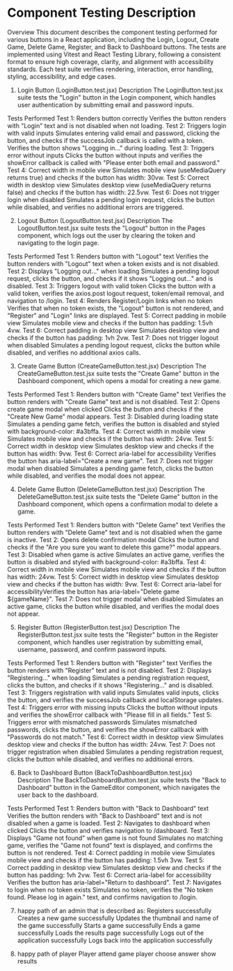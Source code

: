 # Component Testing Description

Overview
This document describes the component testing performed for various buttons in a React application, including the Login, Logout, Create Game, Delete Game, Register, and Back to Dashboard buttons. The tests are implemented using Vitest and React Testing Library, following a consistent format to ensure high coverage, clarity, and alignment with accessibility standards. Each test suite verifies rendering, interaction, error handling, styling, accessibility, and edge cases.


1. Login Button (LoginButton.test.jsx)
Description
The LoginButton.test.jsx suite tests the "Login" button in the Login component, which handles user authentication by submitting email and password inputs.

Tests Performed
Test 1: Renders button correctly
Verifies the button renders with "Login" text and is not disabled when not loading.
Test 2: Triggers login with valid inputs
Simulates entering valid email and password, clicking the button, and checks if the successJob callback is called with a token. Verifies the button shows "Logging in..." during loading.
Test 3: Triggers error without inputs
Clicks the button without inputs and verifies the showError callback is called with "Please enter both email and password."
Test 4: Correct width in mobile view
Simulates mobile view (useMediaQuery returns true) and checks if the button has width: 30vw.
Test 5: Correct width in desktop view
Simulates desktop view (useMediaQuery returns false) and checks if the button has width: 22.5vw.
Test 6: Does not trigger login when disabled
Simulates a pending login request, clicks the button while disabled, and verifies no additional errors are triggered.


2. Logout Button (LogoutButton.test.jsx)
Description
The LogoutButton.test.jsx suite tests the "Logout" button in the Pages component, which logs out the user by clearing the token and navigating to the login page.

Tests Performed
Test 1: Renders button with "Logout" text
Verifies the button renders with "Logout" text when a token exists and is not disabled.
Test 2: Displays "Logging out..." when loading
Simulates a pending logout request, clicks the button, and checks if it shows "Logging out..." and is disabled.
Test 3: Triggers logout with valid token
Clicks the button with a valid token, verifies the axios.post logout request, token/email removal, and navigation to /login.
Test 4: Renders Register/Login links when no token
Verifies that when no token exists, the "Logout" button is not rendered, and "Register" and "Login" links are displayed.
Test 5: Correct padding in mobile view
Simulates mobile view and checks if the button has padding: 1.5vh 4vw.
Test 6: Correct padding in desktop view
Simulates desktop view and checks if the button has padding: 1vh 2vw.
Test 7: Does not trigger logout when disabled
Simulates a pending logout request, clicks the button while disabled, and verifies no additional axios calls.


3. Create Game Button (CreateGameButton.test.jsx)
Description
The CreateGameButton.test.jsx suite tests the "Create Game" button in the Dashboard component, which opens a modal for creating a new game.

Tests Performed
Test 1: Renders button with "Create Game" text
Verifies the button renders with "Create Game" text and is not disabled.
Test 2: Opens create game modal when clicked
Clicks the button and checks if the "Create New Game" modal appears.
Test 3: Disabled during loading state
Simulates a pending game fetch, verifies the button is disabled and styled with background-color: #a3bffa.
Test 4: Correct width in mobile view
Simulates mobile view and checks if the button has width: 24vw.
Test 5: Correct width in desktop view
Simulates desktop view and checks if the button has width: 9vw.
Test 6: Correct aria-label for accessibility
Verifies the button has aria-label="Create a new game".
Test 7: Does not trigger modal when disabled
Simulates a pending game fetch, clicks the button while disabled, and verifies the modal does not appear.


4. Delete Game Button (DeleteGameButton.test.jsx)
Description
The DeleteGameButton.test.jsx suite tests the "Delete Game" button in the Dashboard component, which opens a confirmation modal to delete a game.

Tests Performed
Test 1: Renders button with "Delete Game" text
Verifies the button renders with "Delete Game" text and is not disabled when the game is inactive.
Test 2: Opens delete confirmation modal
Clicks the button and checks if the "Are you sure you want to delete this game?" modal appears.
Test 3: Disabled when game is active
Simulates an active game, verifies the button is disabled and styled with background-color: #a3bffa.
Test 4: Correct width in mobile view
Simulates mobile view and checks if the button has width: 24vw.
Test 5: Correct width in desktop view
Simulates desktop view and checks if the button has width: 9vw.
Test 6: Correct aria-label for accessibilityVerifies the button has aria-label="Delete game ${gameName}".
Test 7: Does not trigger modal when disabled
Simulates an active game, clicks the button while disabled, and verifies the modal does not appear.


5. Register Button (RegisterButton.test.jsx)
Description
The RegisterButton.test.jsx suite tests the "Register" button in the Register component, which handles user registration by submitting email, username, password, and confirm password inputs.

Tests Performed
Test 1: Renders button with "Register" text
Verifies the button renders with "Register" text and is not disabled.
Test 2: Displays "Registering..." when loading
Simulates a pending registration request, clicks the button, and checks if it shows "Registering..." and is disabled.
Test 3: Triggers registration with valid inputs
Simulates valid inputs, clicks the button, and verifies the successJob callback and localStorage updates.
Test 4: Triggers error with missing inputs
Clicks the button without inputs and verifies the showError callback with "Please fill in all fields."
Test 5: Triggers error with mismatched passwords
Simulates mismatched passwords, clicks the button, and verifies the showError callback with "Passwords do not match."
Test 6: Correct width in desktop view
Simulates desktop view and checks if the button has width: 24vw.
Test 7: Does not trigger registration when disabled
Simulates a pending registration request, clicks the button while disabled, and verifies no additional errors.


6. Back to Dashboard Button (BackToDashboardButton.test.jsx)
Description
The BackToDashboardButton.test.jsx suite tests the "Back to Dashboard" button in the GameEditor component, which navigates the user back to the dashboard.

Tests Performed
Test 1: Renders button with "Back to Dashboard" text
Verifies the button renders with "Back to Dashboard" text and is not disabled when a game is loaded.
Test 2: Navigates to dashboard when clicked
Clicks the button and verifies navigation to /dashboard.
Test 3: Displays "Game not found" when game is not found
Simulates no matching game, verifies the "Game not found" text is displayed, and confirms the button is not rendered.
Test 4: Correct padding in mobile view
Simulates mobile view and checks if the button has padding: 1.5vh 3vw.
Test 5: Correct padding in desktop view
Simulates desktop view and checks if the button has padding: 1vh 2vw.
Test 6: Correct aria-label for accessibility
Verifies the button has aria-label="Return to dashboard".
Test 7: Navigates to login when no token exists
Simulates no token, verifies the "No token found. Please log in again." text, and confirms navigation to /login.

7. happy path of an admin that is described as:
Registers successfully
Creates a new game successfully
Updates the thumbnail and name of the game successfully
Starts a game successfully
Ends a game successfully
Loads the results page successfully
Logs out of the application successfully
Logs back into the application successfully

8. happy path of player
Player attend game
player choose answer
show results